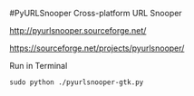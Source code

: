 #PyURLSnooper
Cross-platform URL Snooper

http://pyurlsnooper.sourceforge.net/

https://sourceforge.net/projects/pyurlsnooper/

Run in Terminal

```sudo python ./pyurlsnooper-gtk.py```
